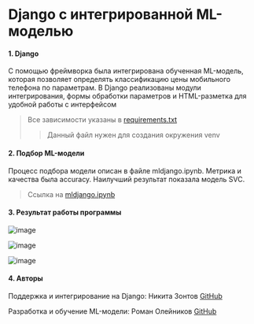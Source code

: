 # Django с интегрированной ML-моделью

#### 1. Django

С помощью фреймворка была интегрирована обученная ML-модель, которая позволяет определять классификацию цены мобильного телефона по параметрам. В Django реализованы модули интегрирования, формы обработки параметров и HTML-разметка для удобной работы с интерфейсом

> Все зависимости указаны в [requirements.txt](https://github.com/zoLikeCode/ML-Django-Classification/blob/master/requirements.txt)
> > Данный файл нужен для создания окружения venv

#### 2. Подбор ML-модели

Процесс подбора модели описан в файле mldjango.ipynb. Метрика и качества была accuracy. Наилучший результат показала модель SVC.

> Ссылка на [mldjango.ipynb](https://github.com/zoLikeCode/ML-Django-Classification/blob/master/mldjango.ipynb)

#### 3. Результат работы программы

![image](https://user-images.githubusercontent.com/70718862/158981563-5d2af3d8-deb8-4904-ad95-94df8fd05d76.png)

![image](https://user-images.githubusercontent.com/70718862/158981635-f5c3b710-f0cf-4b4a-976d-39f8d4b22df9.png)

![image](https://user-images.githubusercontent.com/70718862/158981753-aad13e3d-b587-4226-83fa-44e3b5ebd958.png)


#### 4. Авторы

Поддержка и интегрирование на Django: Никита Зонтов [GitHub](https://github.com/zoLikeCode)

Разработка и обучение ML-модели: Роман Олейников [GitHub](https://github.com/Oleynikov-Roman)

